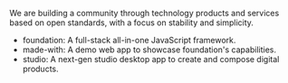 We are building a community through technology products and services based on open standards, with a focus on stability and simplicity.

- foundation: A full-stack all-in-one JavaScript framework.
- made-with: A demo web app to showcase foundation's capabilities.
- studio: A next-gen studio desktop app to create and compose digital products.
